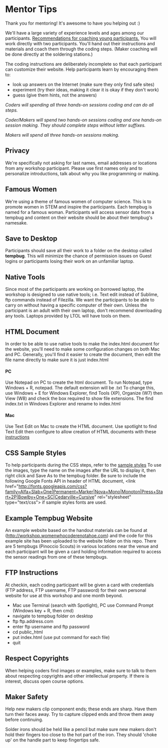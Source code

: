 # Mentor Tips
Thank you for mentoring!  It's awesome to have you helping out :)  

We'll have a large variety of experience levels and ages among our participants. [Recommendations for coaching young participants.](http://techbridgegirls.org/rolemodelsmatter/tool/giving-girlsfeedback/) You will work directly with two participants.  You'll hand out their instructions and materials and coach them through the coding steps.  (Maker coaching will be done directly at the soldering stations.)

The coding instructions are deliberately incomplete so that each participant can customize their website.  Help participants learn by encouraging them to:
- look up answers on the Internet (make sure they only find safe sites)
- experiment (try their ideas, making it clear it is okay if they don't work)
- guess (give them hints, not the answers)

*Coders will spending all three hands-on sessions coding and can do all steps.*

*Coder/Makers will spend two hands-on sessions coding and one hands-on session making.  They should complete steps without letter suffixes.*

*Makers will spend all three hands-on sessions making.*

## Privacy
We're specifically not asking for last names, email addresses or locations from any workshop participant.  Please use first names only and to personalize introductions, talk about why you like programming or making.

## Famous Women
We're using a theme of famous women of computer science.  This is to promote women in STEM and inspire the participants.  Each tempbug is named for a famous woman.  Participants will access sensor data from a tempbug and content on their website should be about their tempbug's namesake.

## Save to Desktop
Participants should save all their work to a folder on the desktop called **tempbug**.  This will minimize the chance of permission issues on Guest logins or participants losing their work on an unfamiliar laptop.

## Native Tools
Since most of the participants are working on borrowed laptop, the workshop is designed to use native tools; i.e. Text edit instead of Sublime, ftp commands instead of Filezilla.  We want the participants to be able to carry on without having a specific computer of their own.  Unless the participant is an adult with their own laptop, don't recommend downloading any tools.  Laptops provided by LTOL will have tools on them.

## HTML Document
In order to be able to use native tools to make the index.html document for the website, you'll need to make some configuration changes on both Mac and PC.   Generally,  you'll find it easier to create the document, then edit the file name directly to make sure it is just index.html

#### PC
Use Notepad on PC to create the html document.  To run Notepad, type Windows + R, notepad. The default extension will be .txt   To change this, use Windows + E for Windows Explorer, find Tools (XP), Organize (W7) then View (W8) and check the box required to show file extensions.  The find index.txt in Windows Explorer and rename to index.html

#### Mac
Use Text Edit on Mac to create the HTML document.  Use spotlight to find Text Edit then configure to allow creation of HTML documents with these [instructions](http://support.apple.com/kb/TA20406)

## CSS Sample Styles
To help participants during the CSS steps, refer to the [sample styles](http://womenwhocode-renotahoe.github.io/sample_styles/)
To use the images, type the name on the images after the URL to display it, then right click and Save As to the tempbug folder. Be sure to include the following Google Fonts API in header of HTML document, \<link href="http://fonts.googleapis.com/css?family=Alfa+Slab+One|Permanent+Marker|Nova+Mono|Monoton|Press+Start+2P|Bowlby+One+SC|Cedarville+Cursive" rel="stylesheet" type="text/css"\> if sample styles fonts are used.

## Example Tempbug Website
An example website based on the handout materials can be found at (http://workshop.womenwhocoderenotahoe.com) and the code for this example site has been uploaded to the website folder on this repo.  There are 5 tempbugs (Pinoccio Scouts) in various locations near the venue and each participant will be given a card holding information required to access the sensor readings from one of these tempbugs.  

## FTP Instructions
At checkin, each coding participant will be given a card with credentials (FTP address, FTP username, FTP password) for their own personal website for use at this workshop and one month beyond. 
- Mac use Terminal (search with Spotlight), PC use Command Prompt (Windows key + R, then cmd)
- navigate to tempbug folder on desktop
- ftp ftp.address.com
- enter ftp username and ftp password
- cd public_html
- put index.html (use put command for each file)
- quit

## Respect Copyrights
When helping coders find images or examples, make sure to talk to them about respecting copyrights and other intellectual property.  If there is interest, discuss open course options.

## Maker Safety
Help new makers clip component ends; these ends are sharp.  Have them turn their faces away.   Try to capture clipped ends and throw them away before continuing.

Solder irons should be held like a pencil but make sure new makers don't hold their fingers too close to the hot part of the iron.  They should 'choke up' on the handle part to keep fingertips safe.

